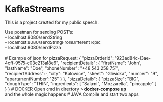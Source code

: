 # KafkaStreams
<p>This is a project created for my public speech.</p>
Use postman for sending POST's:<br>
- localhost:8080/sendString <br>
- localhost:8080/sendStringFromDifferentTopic<br>
- localhost:8080/sendPizza<br><br>
# Example of json for pizzaRequest: 
{
    "pizzaOrderId": "923ad84c-13ae-4cff-9575-c03c213a18e6",
    "recipientDetails": {
        "firstName": "John",
        "lastName": "Doe",
        "phoneNumber": "+48 543 258 751",
        "recipientAddress": {
            "city": "Katowice",
            "street": "Gliwicka",
            "number": "9",
            "apartamentNumber":"25"
        }
    },
    "pizzaDetails": {
        "pizzaSize": "BIG",
        "doughType": "THIN",
        "ingredients": [
            "Salami",
            "Mozzarella",
            "pineapple"
        ]
    }
}
# DOCKER
Open cmd in directory ><b> docker-compose up</b> 
<br>and the whole magic happens
# JAVA 
Compile and start two apps
